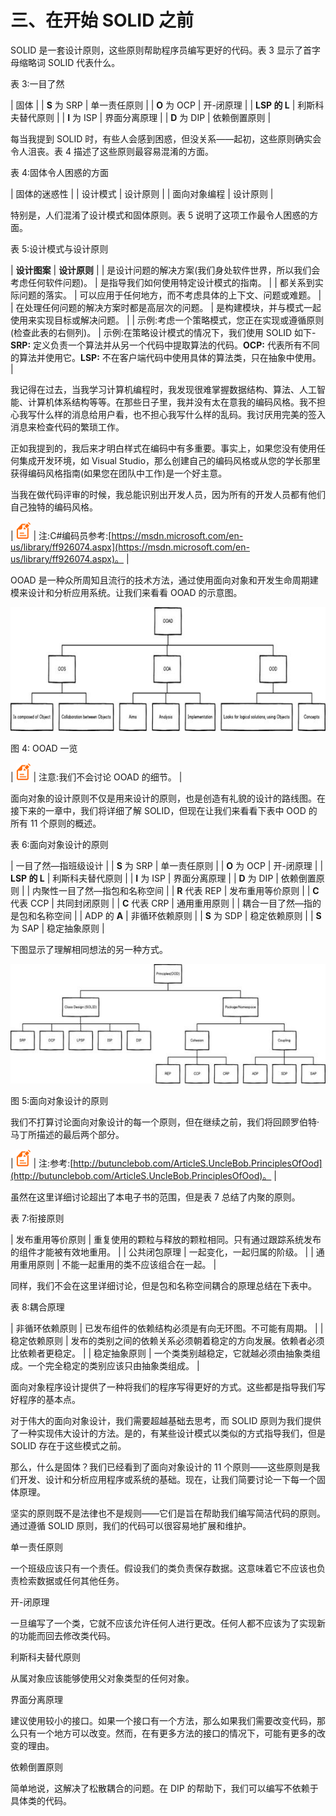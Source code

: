 # 三、在开始 SOLID 之前

SOLID 是一套设计原则，这些原则帮助程序员编写更好的代码。表 3 显示了首字母缩略词 SOLID 代表什么。

表 3:一目了然

| 固体 |
| **S** 为 SRP | 单一责任原则 |
| **O** 为 OCP | 开-闭原理 |
| **LSP 的 L** | 利斯科夫替代原则 |
| **I** 为 ISP | 界面分离原理 |
| **D** 为 DIP | 依赖倒置原则 |

每当我提到 SOLID 时，有些人会感到困惑，但没关系——起初，这些原则确实会令人沮丧。表 4 描述了这些原则最容易混淆的方面。

表 4:固体令人困惑的方面

| 固体的迷惑性 |
| 设计模式 | 设计原则 |
| 面向对象编程 | 设计原则 |

特别是，人们混淆了设计模式和固体原则。表 5 说明了这项工作最令人困惑的方面。

表 5:设计模式与设计原则

| **设计图案** | **设计原则** |
| 是设计问题的解决方案(我们身处软件世界，所以我们会考虑任何软件问题)。 | 是指导我们如何使用特定设计模式的指南。 |
| 都关系到实际问题的落实。 | 可以应用于任何地方，而不考虑具体的上下文、问题或难题。 |
| 在处理任何问题的解决方案时都是高层次的问题。 | 是构建模块，并与模式一起使用来实现目标或解决问题。 |
| 示例:考虑一个策略模式，您正在实现或遵循原则(检查此表的右侧列)。 | 示例:在策略设计模式的情况下，我们使用 SOLID 如下-**SRP:** 定义负责一个算法并从另一个代码中提取算法的代码。**OCP:** 代表所有不同的算法并使用它。**LSP:** 不在客户端代码中使用具体的算法类，只在抽象中使用。 |

我记得在过去，当我学习计算机编程时，我发现很难掌握数据结构、算法、人工智能、计算机体系结构等等。在那些日子里，我并没有太在意我的编码风格。我不担心我写什么样的消息给用户看，也不担心我写什么样的乱码。我讨厌用完美的签入消息来检查代码的繁琐工作。

正如我提到的，我后来才明白样式在编码中有多重要。事实上，如果您没有使用任何集成开发环境，如 Visual Studio，那么创建自己的编码风格或从您的学长那里获得编码风格指南(如果您在团队中工作)是一个好主意。

当我在做代码评审的时候，我总能识别出开发人员，因为所有的开发人员都有他们自己独特的编码风格。

| ![](img/00004.gif) | 注:C#编码员参考:[https://msdn.microsoft.com/en-us/library/ff926074.aspx](https://msdn.microsoft.com/en-us/library/ff926074.aspx)。 |

OOAD 是一种众所周知且流行的技术方法，通过使用面向对象和开发生命周期建模来设计和分析应用系统。让我们来看看 OOAD 的示意图。

![](img/00009.jpeg)

图 4: OOAD 一览

| ![](img/00004.gif) | 注意:我们不会讨论 OOAD 的细节。 |

面向对象的设计原则不仅是用来设计的原则，也是创造有礼貌的设计的路线图。在接下来的一章中，我们将详细了解 SOLID，但现在让我们来看看下表中 OOD 的所有 11 个原则的概述。

表 6:面向对象设计的原则

| 一目了然—指班级设计 |
| **S** 为 SRP | 单一责任原则 |
| **O** 为 OCP | 开-闭原理 |
| **LSP 的 L** | 利斯科夫替代原则 |
| **I** 为 ISP | 界面分离原理 |
| **D** 为 DIP | 依赖倒置原则 |
| 内聚性一目了然—指包和名称空间 |
| **R** 代表 REP | 发布重用等价原则 |
| **C** 代表 CCP | 共同封闭原则 |
| **C** 代表 CRP | 通用重用原则 |
| 耦合一目了然—指的是包和名称空间 |
| ADP 的 **A** | 非循环依赖原则 |
| **S** 为 SDP | 稳定依赖原则 |
| **S** 为 SAP | 稳定抽象原则 |

下图显示了理解相同想法的另一种方式。

![](img/00010.jpeg)

图 5:面向对象设计的原则

我们不打算讨论面向对象设计的每一个原则，但在继续之前，我们将回顾罗伯特·马丁所描述的最后两个部分。

| ![](img/00004.gif) | 注:参考:[http://butunclebob.com/ArticleS.UncleBob.PrinciplesOfOod](http://butunclebob.com/ArticleS.UncleBob.PrinciplesOfOod)。 |

虽然在这里详细讨论超出了本电子书的范围，但是表 7 总结了内聚的原则。

表 7:衔接原则

| 发布重用等价原则 | 重复使用的颗粒与释放的颗粒相同。只有通过跟踪系统发布的组件才能被有效地重用。 |
| 公共闭包原理 | 一起变化，一起归属的阶级。 |
| 通用重用原则 | 不能一起重用的类不应该组合在一起。 |

同样，我们不会在这里详细讨论，但是包和名称空间耦合的原理总结在下表中。

表 8:耦合原理

| 非循环依赖原则 | 已发布组件的依赖结构必须是有向无环图。不可能有周期。 |
| 稳定依赖原则 | 发布的类别之间的依赖关系必须朝着稳定的方向发展。依赖者必须比依赖者更稳定。 |
| 稳定抽象原则 | 一个类类别越稳定，它就越必须由抽象类组成。一个完全稳定的类别应该只由抽象类组成。 |

面向对象程序设计提供了一种将我们的程序写得更好的方式。这些都是指导我们写好程序的基本点。

对于伟大的面向对象设计，我们需要超越基础去思考，而 SOLID 原则为我们提供了一种实现伟大设计的方法。是的，有某些设计模式以类似的方式指导我们，但是 SOLID 存在于这些模式之前。

那么，什么是固体？我们已经看到了面向对象设计的 11 个原则——这些原则是我们开发、设计和分析应用程序或系统的基础。现在，让我们简要讨论一下每一个固体原理。

坚实的原则既不是法律也不是规则——它们是旨在帮助我们编写简洁代码的原则。通过遵循 SOLID 原则，我们的代码可以很容易地扩展和维护。

单一责任原则

一个班级应该只有一个责任。假设我们的类负责保存数据。这意味着它不应该也负责检索数据或任何其他任务。

开-闭原理

一旦编写了一个类，它就不应该允许任何人进行更改。任何人都不应该为了实现新的功能而回去修改类代码。

利斯科夫替代原则

从属对象应该能够使用父对象类型的任何对象。

界面分离原理

建议使用较小的接口。如果一个接口有一个方法，那么如果我们需要改变代码，那么只有一个地方可以改变。然而，在有更多方法的接口的情况下，可能有更多的改变的理由。

依赖倒置原则

简单地说，这解决了松散耦合的问题。在 DIP 的帮助下，我们可以编写不依赖于具体类的代码。